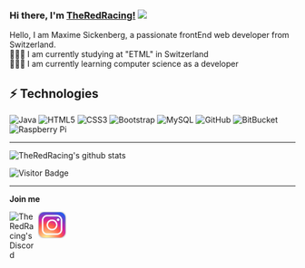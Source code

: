 ### Hi there, I'm [TheRedRacing!](https://sickenberg.com) <img src="https://raw.githubusercontent.com/aemmadi/aemmadi/master/wave.gif" width="30px">

Hello, I am Maxime Sickenberg, a passionate frontEnd web developer from Switzerland.<br>
👨🏽‍🎓  I am currently studying at "ETML" in Switzerland<br>
👨🏽‍💻 I am currently learning computer science as a developer<br>

## ⚡ Technologies  

![Java](https://img.shields.io/badge/-java-E34A86?style=flat-square&logo=java)
![HTML5](https://img.shields.io/badge/-HTML5-E34F26?style=flat-square&logo=html5&logoColor=white)
![CSS3](https://img.shields.io/badge/-CSS3-1572B6?style=flat-square&logo=css3)
![Bootstrap](https://img.shields.io/badge/-Bootstrap-563D7C?style=flat-square&logo=bootstrap)
![MySQL](https://img.shields.io/badge/-MySQL-black?style=flat-square&logo=mysql)
![GitHub](https://img.shields.io/badge/-GitHub-181717?style=flat-square&logo=github)
![BitBucket](https://img.shields.io/badge/-BitBucket-darkblue?style=flat-square&logo=bitbucket)
![Raspberry Pi](https://img.shields.io/badge/-Raspberry%20Pi-C51A4A?style=flat-square&logo=Raspberry-Pi)

<hr>
<p align="center">
  
  ![TheRedRacing's github stats](https://github-readme-stats.vercel.app/api?username=TheRedRacing&show_icons=true)

  ![Visitor Badge](https://visitor-badge.laobi.icu/badge?page_id=TheRedRacing)
  
</p>
<hr>

**Join me**

<a target="_blank" href="https://discord.gg/P6QBHjY">
  <img align="left" alt="TheRedRacing's Discord" width="50px" src="https://raw.githubusercontent.com/anuraghazra/anuraghazra/master/assets/discord-round.svg" />
</a> 

<a target="_blank" href="https://www.instagram.com/makcnma.s/">
  <img align="left" alt="TheRedRacing's instagram" width="50px" src="https://github.com/LeonardoSchmittK/instagramLogoClone/blob/master/screenshot.png" />
</a>
<!--**TheRedRacing/TheRedRacing** is a ✨ _special_ ✨ repository because its `README.md` (this file) appears on your GitHub profile.-->
